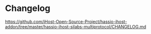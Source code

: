 # Changelog

https://github.com/iHost-Open-Source-Project/hassio-ihost-addon/tree/master/hassio-ihost-silabs-multiprotocol/CHANGELOG.md